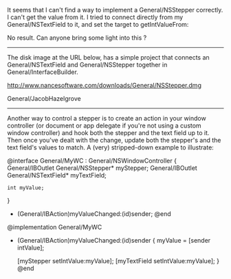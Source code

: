 It seems that I can't find a way to implement a General/NSStepper correctly. I can't get the value from it. I tried to connect directly from my General/NSTextField to it, and set the target to getIntValueFrom:

No result. Can anyone bring some light into this ?

----

The disk image at the URL below, has a simple project that connects an General/NSTextField and General/NSStepper together in General/InterfaceBuilder.

http://www.nancesoftware.com/downloads/General/NSStepper.dmg

General/JacobHazelgrove

----

Another way to control a stepper is to create an action in your window controller (or document or app delegate if you're not using a custom window controller) and hook both the stepper and the text field up to it.  Then once you've dealt with the change, update both the stepper's and the text field's values to match.  A (very) stripped-down example to illustrate:
    
@interface General/MyWC : General/NSWindowController {
	General/IBOutlet General/NSStepper* myStepper;
	General/IBOutlet General/NSTextField* myTextField;

	int myValue;
}
- (General/IBAction)myValueChanged:(id)sender;
@end

@implementation General/MyWC
- (General/IBAction)myValueChanged:(id)sender
{
	myValue = [sender intValue];

	[myStepper setIntValue:myValue];
	[myTextField setIntValue:myValue];
}
@end
